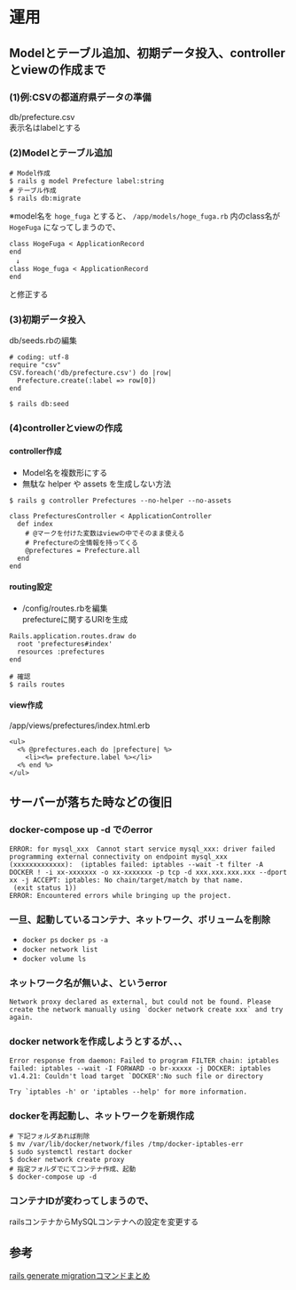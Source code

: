 # 運用

## Modelとテーブル追加、初期データ投入、controllerとviewの作成まで

### (1)例:CSVの都道府県データの準備
db/prefecture.csv  
表示名はlabelとする

### (2)Modelとテーブル追加

```
# Model作成
$ rails g model Prefecture label:string
# テーブル作成
$ rails db:migrate
```

※model名を `hoge_fuga` とすると、 `/app/models/hoge_fuga.rb` 内のclass名が `HogeFuga` になってしまうので、  
```
class HogeFuga < ApplicationRecord
end
　↓
class Hoge_fuga < ApplicationRecord
end
```
と修正する

### (3)初期データ投入
db/seeds.rbの編集

```
# coding: utf-8
require "csv"
CSV.foreach('db/prefecture.csv') do |row|
  Prefecture.create(:label => row[0])
end
```

```
$ rails db:seed
```

### (4)controllerとviewの作成

#### controller作成

- Model名を複数形にする
- 無駄な helper や assets を生成しない方法

```
$ rails g controller Prefectures --no-helper --no-assets
```

```
class PrefecturesController < ApplicationController
  def index
    # @マークを付けた変数はviewの中でそのまま使える
    # Prefectureの全情報を持ってくる
    @prefectures = Prefecture.all
  end
end
```

#### routing設定

- /config/routes.rbを編集  
prefectureに関するURIを生成

```
Rails.application.routes.draw do
  root 'prefectures#index'
  resources :prefectures
end
```

```
# 確認
$ rails routes
```

#### view作成

/app/views/prefectures/index.html.erb

```
<ul>
  <% @prefectures.each do |prefecture| %>
    <li><%= prefecture.label %></li>
  <% end %>
</ul>
```


## サーバーが落ちた時などの復旧

### docker-compose up -d でのerror

```
ERROR: for mysql_xxx  Cannot start service mysql_xxx: driver failed programming external connectivity on endpoint mysql_xxx (xxxxxxxxxxxxx):  (iptables failed: iptables --wait -t filter -A DOCKER ! -i xx-xxxxxxx -o xx-xxxxxxx -p tcp -d xxx.xxx.xxx.xxx --dport xx -j ACCEPT: iptables: No chain/target/match by that name.
 (exit status 1))
ERROR: Encountered errors while bringing up the project.
```

### 一旦、起動しているコンテナ、ネットワーク、ボリュームを削除

- `docker ps` `docker ps -a`
- `docker network list`
- `docker volume ls`

### ネットワーク名が無いよ、というerror

```
Network proxy declared as external, but could not be found. Please create the network manually using `docker network create xxx` and try again.
```

### docker networkを作成しようとするが、、、

```
Error response from daemon: Failed to program FILTER chain: iptables failed: iptables --wait -I FORWARD -o br-xxxxx -j DOCKER: iptables v1.4.21: Couldn't load target `DOCKER':No such file or directory

Try `iptables -h' or 'iptables --help' for more information.
```

### dockerを再起動し、ネットワークを新規作成

```
# 下記フォルダあれば削除
$ mv /var/lib/docker/network/files /tmp/docker-iptables-err
$ sudo systemctl restart docker
$ docker network create proxy
# 指定フォルダでにてコンテナ作成、起動
$ docker-compose up -d
```

### コンテナIDが変わってしまうので、

railsコンテナからMySQLコンテナへの設定を変更する




## 参考
[rails generate migrationコマンドまとめ](https://qiita.com/zaru/items/cde2c46b6126867a1a64)  
[]()
